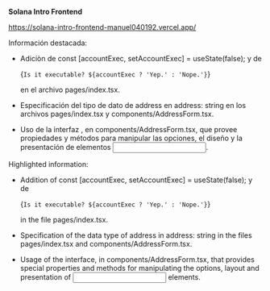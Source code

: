**Solana Intro Frontend**

https://solana-intro-frontend-manuel040192.vercel.app/

Información destacada:

- Adiciòn de const [accountExec, setAccountExec] = useState(false); y de <p>{`Is it executable? ${accountExec ? 'Yep.' : 'Nope.'}`}</p> en el archivo pages/index.tsx.

- Especificación del tipo de dato de address en address: string en los archivos pages/index.tsx y components/AddressForm.tsx.

- Uso de la interfaz <HTMLInputElement>, en components/AddressForm.tsx, que provee propiedades y métodos para manipular las opciones, el diseño y la presentación de elementos <input>.

Highlighted information:

- Addition of const [accountExec, setAccountExec] = useState(false); y de <p>{`Is it executable? ${accountExec ? 'Yep.' : 'Nope.'}`}</p> in the file pages/index.tsx.

- Specification of the data type of address in address: string in the files pages/index.tsx and components/AddressForm.tsx.

- Usage of the <htmlInputElement> interface, in components/AddressForm.tsx, that provides special properties and methods for manipulating the options, layout and presentation of <input> elements.
